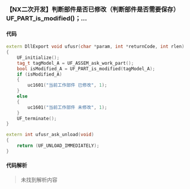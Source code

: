 ### 【NX二次开发】判断部件是否已修改（判断部件是否需要保存）UF_PART_is_modified()；...

#### 代码

```cpp
extern DllExport void ufusr(char *param, int *returnCode, int rlen)
{
    UF_initialize();
    tag_t tagModel_A = UF_ASSEM_ask_work_part();
    bool isModified_A = UF_PART_is_modified(tagModel_A);
    if (isModified_A)
    {
        uc1601("当前工作部件 已修改", 1);
    }
    else
    {
        uc1601("当前工作部件 未修改", 1);
    }
    UF_terminate();
}

extern int ufusr_ask_unload(void)
{
    return (UF_UNLOAD_IMMEDIATELY);
}
```

#### 代码解析
> 未找到解析内容

